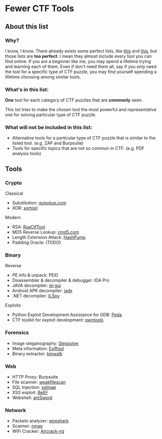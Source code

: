 # Fewer CTF Tools

## About this list

### Why?

I know, I know. There already exists some perfect lists, like [this](https://github.com/apsdehal/aWEsoMe-cTf) and [this](https://github.com/zardus/ctf-tools), but those lists are **too perfect**. I mean they almost include every tool you can find online. If you are a beginner like me, you may spend a lifetime trying and learning each of them. Even if don't need them all, say if you only need the tool for a specific type of CTF puzzle, you may find yourself spending a lifetime choosing among similar tools.

### What's in this list:

**One** tool for each category of CTF puzzles that are **commonly** seen. 

This list tries to make the chosen tool the most powerful and representative one for solving particular type of CTF puzzle.

### What will not be included in this list:

- Alternative tools for a particular type of CTF puzzle that is similar to the listed tool. (e.g. ZAP and Burpsuite)
- Tools for specific topics that are not so common in CTF. (e.g. PDF analysis tools)

## Tools

### Crypto

Classical
- Substitution: [quipqiup.com](http://www.quipqiup.com)
- XOR: [xortool](https://github.com/hellman/xortool)

Modern
- RSA: [RsaCtfTool](https://github.com/Ganapati/RsaCtfTool)
- MD5 Reverse Lookup: [cmd5.com](http://www.cmd5.com)
- Length Extension Attack: [HashPump](https://github.com/bwall/HashPump)
- Padding Oracle: (TODO)

### Binary

Reverse
- PE info & unpack: PEiD
- Disassembler & decompiler & debugger: IDA Pro
- JAVA decompiler: [jd-gui](https://github.com/java-decompiler/jd-gui)
- Android APK decompiler: [jadx](https://github.com/skylot/jadx)
- .NET decompiler: [ILSpy](http://ilspy.net)
  
Exploits
- Python Exploit Development Assistance for GDB: [Peda](https://github.com/longld/peda)
- CTF toolkit for exploit development: [pwntools](https://github.com/Gallopsled/pwntools)

### Forensics

- Image steganography: [Stegsolve](http://www.caesum.com/handbook/Stegsolve.jar)
- Meta information: [Exiftool](http://www.sno.phy.queensu.ca/~phil/exiftool/)
- Binary extractor: [binwalk](https://github.com/devttys0/binwalk)

### Web

- HTTP Proxy: Burpsuite
- File scanner: [weakfilescan](https://github.com/ring04h/weakfilescan)
- SQL Injection: [sqlmap](http://sqlmap.org)
- XSS exploit: [BeEF](https://github.com/beefproject/beef)
- Webshell: [antSword](https://medicean.gitbooks.io/antsword/zh-hans/index.html)

### Network

- Packets analyzer: [wireshark](https://www.wireshark.org)
- Scanner: [nmap](https://nmap.org)
- WiFi Cracker: [Aircrack-ng](https://www.aircrack-ng.org/index.html)
